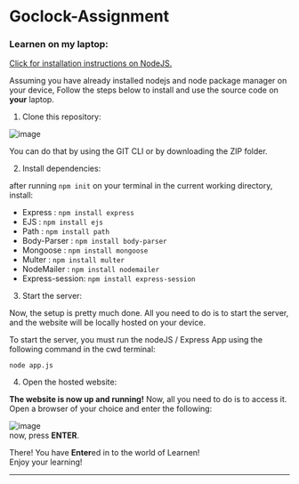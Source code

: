 # Goclock-Assignment

### Learnen on my laptop:

[Click for installation instructions on NodeJS.](https://nodejs.org/en/download/package-manager)

Assuming you have already installed nodejs and node package manager on your device, 
Follow the steps below to install and use the source code on **your** laptop.

1. Clone this repository:

![image](https://user-images.githubusercontent.com/104731395/226577933-34a74250-d14b-4645-8a27-075ddf9ee8a4.png) <br>

You can do that by using the GIT CLI or by downloading the ZIP folder. <br> 

2. Install dependencies:

after running `npm init` on your terminal 
in the current working directory, install: <br>

- Express        : `npm install express`
- EJS            : `npm install ejs`
- Path           : `npm install path`
- Body-Parser    : `npm install body-parser`
- Mongoose       : `npm install mongoose`
- Multer         : `npm install multer`
- NodeMailer     : `npm install nodemailer`
- Express-session: `npm install express-session`

3. Start the server:

Now, the setup is pretty much done. All you need to do is to start the server, and the website will be locally hosted on your device.

To start the server, you must run the nodeJS / Express App using the following command in the cwd terminal: <br>

`node app.js`


4. Open the hosted website: 

**The website is now up and running!** Now, all you need to do is to access it. <br>
Open a browser of your choice and enter the following: <br>

![image](https://user-images.githubusercontent.com/104731395/226592085-d39361df-7632-4dc2-b422-2d6d0c39732c.png)
<br>
now, press **ENTER**. <br>

There! You have **Enter**ed in to the world of Learnen! <br>
Enjoy your learning! 

---
